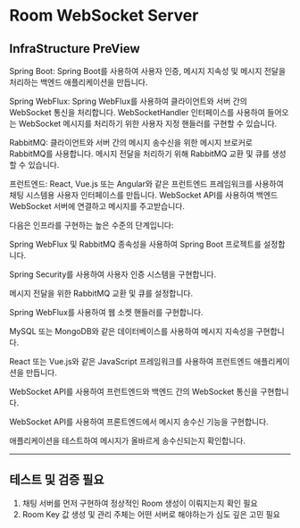 # Room WebSocket Server

InfraStructure PreView
----
Spring Boot: Spring Boot를 사용하여 사용자 인증, 메시지 지속성 및 메시지 전달을 처리하는 백엔드 애플리케이션을 만듭니다.

Spring WebFlux: Spring WebFlux를 사용하여 클라이언트와 서버 간의 WebSocket 통신을 처리합니다. WebSocketHandler 인터페이스를 사용하여 들어오는 WebSocket 메시지를 처리하기 위한 사용자 지정 핸들러를 구현할 수 있습니다.

RabbitMQ: 클라이언트와 서버 간의 메시지 송수신을 위한 메시지 브로커로 RabbitMQ를 사용합니다. 메시지 전달을 처리하기 위해 RabbitMQ 교환 및 큐를 생성할 수 있습니다.

프런트엔드: React, Vue.js 또는 Angular와 같은 프런트엔드 프레임워크를 사용하여 채팅 시스템용 사용자 인터페이스를 만듭니다. WebSocket API를 사용하여 백엔드 WebSocket 서버에 연결하고 메시지를 주고받습니다.

다음은 인프라를 구현하는 높은 수준의 단계입니다:

Spring WebFlux 및 RabbitMQ 종속성을 사용하여 Spring Boot 프로젝트를 설정합니다.

Spring Security를 사용하여 사용자 인증 시스템을 구현합니다.

메시지 전달을 위한 RabbitMQ 교환 및 큐를 설정합니다.

Spring WebFlux를 사용하여 웹 소켓 핸들러를 구현합니다.

MySQL 또는 MongoDB와 같은 데이터베이스를 사용하여 메시지 지속성을 구현합니다.

React 또는 Vue.js와 같은 JavaScript 프레임워크를 사용하여 프런트엔드 애플리케이션을 만듭니다.

WebSocket API를 사용하여 프런트엔드와 백엔드 간의 WebSocket 통신을 구현합니다.

WebSocket API를 사용하여 프론트엔드에서 메시지 송수신 기능을 구현합니다.

애플리케이션을 테스트하여 메시지가 올바르게 송수신되는지 확인합니다.

----

## 테스트 및 검증 필요

1. 채팅 서버를 먼저 구현하여 정상적인 Room 생성이 이뤄지는지 확인 필요  
2. Room Key 값 생성 및 관리 주체는 어떤 서버로 해야하는가 심도 깊은 고민 필요  